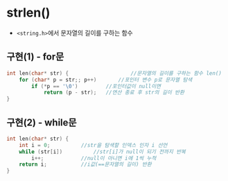 # strlen()
- `<string.h>`에서 문자열의 길이를 구하는 함수

## 구현(1) - for문
```c
int len(char* str) {			    	//문자열의 길이를 구하는 함수 len() 선언
	for (char* p = str;; p++)	  	//포인터 변수 p로 문자열 탐색
		if (*p == '\0')			//포인터값이 null이면
			return (p - str);	//연산 종료 후 str의 길이 반환
}
```

## 구현(2) - while문
```c
int len(char* str) {
	int i = 0;			//str을 탐색할 인덱스 인자 i 선언
	while (str[i])			//str[i]가 null이 되기 전까지 반복
		i++;			//null이 아니면 i에 1씩 누적
	return i;			//i값(==문자열의 길이) 반환
}
```

